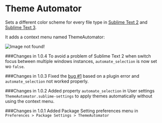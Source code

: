 Theme Automator
=======================

Sets a different color scheme for every file type in [Sublime Text 2](http://www.sublimetext.com/2) and [Sublime Text 3](http://www.sublimetext.com/3).

It adds a context menu named ThemeAutomator:

![Image not found!](http://img30.imageshack.us/img30/4923/hoh0.png "ThemeAutomator context menu")

###Changes in 1.0.4
To avoid a problem of Sublime Text 2 when switch focus between multiple windows instances, `automate_selection` is now set wo `false`.

###Changes in 1.0.3
Fixed the [bug #1](https://github.com/vitto/sublime-theme-automator/issues/1) based on a plugin error and `automate_selection` not worked properly.


###Changes in 1.0.2
Added property `automate_selection` in User settings `ThemeAutomator.sublime-settings` to apply themes automatically without using the context menu.


###Changes in 1.0.1
Added Package Setting preferences menu in `Preferences > Package Settings > ThemeAutomator`
